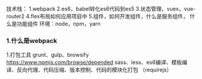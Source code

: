 技术栈：
1.webpack 
2.es6，babel转化es6代码到es5
3.状态管理，vuex，vue-router2
4.flex布局如何应用项目中
5.组件，如何开发组件，什么是服务组件，
什么是功能组件
环境：node，npm，yarn

### 1.什么是webpack
1.打包工具
grunt、gulp、browsify
https://www.npmjs.com/browse/depended
sass、less、es6编译、模板编译、反向代理、代码压缩、版本控制、代码的模块化打包
（requirejs）

